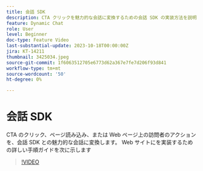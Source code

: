 ```yaml
---
title: 会話 SDK
description: CTA クリックを魅力的な会話に変換するための会話 SDK の実装方法を説明します。
feature: Dynamic Chat
role: User
level: Beginner
doc-type: Feature Video
last-substantial-update: 2023-10-18T00:00:00Z
jira: KT-14211
thumbnail: 3425034.jpeg
source-git-commit: 1f6063512705e6773d62a367e7fe7d206f93d841
workflow-type: tm+mt
source-wordcount: '50'
ht-degree: 0%

---
```



# 会話 SDK

CTA のクリック、ページ読み込み、または Web ページ上の訪問者のアクションを、会話 SDK との魅力的な会話に変換します。 Web サイトにを実装するための詳しい手順ガイドを次に示します

>[!VIDEO](https://video.tv.adobe.com/v/3425034/?learn=on)
